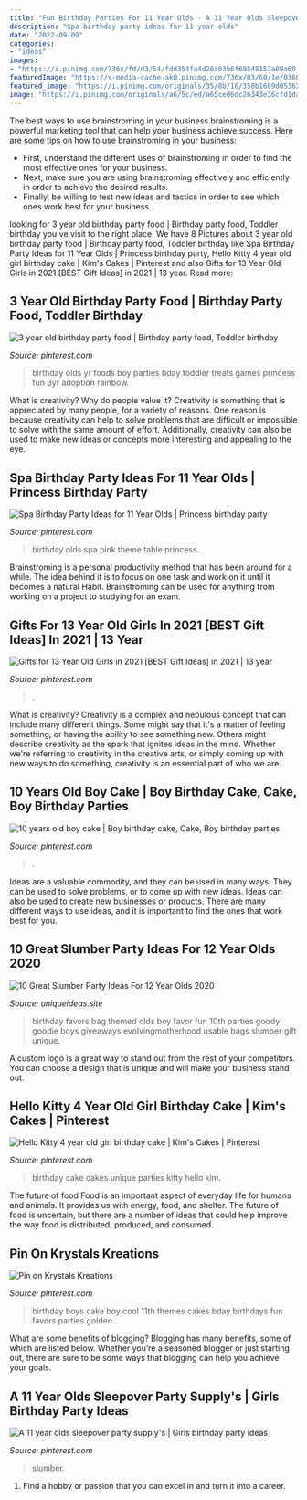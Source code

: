 ```yaml
---
title: "Fun Birthday Parties For 11 Year Olds - A 11 Year Olds Sleepover Party Supply&#039;s"
description: "Spa birthday party ideas for 11 year olds"
date: "2022-09-09"
categories:
- "ideas"
images:
- "https://i.pinimg.com/736x/fd/d3/54/fdd354fa4d26a03b6f69548157a09a60.jpg"
featuredImage: "https://s-media-cache-ak0.pinimg.com/736x/03/60/1e/03601ef42a64163c7a70465e4fc7e6a6.jpg"
featured_image: "https://i.pinimg.com/originals/35/8b/16/358b1689d053624f6137e302901a7c5a.jpg"
image: "https://i.pinimg.com/originals/a6/5c/ed/a65ced6dc26343e36cfd1dae2cdfea53.jpg"
---
```



The best ways to use brainstroming in your business
brainstroming is a powerful marketing tool that can help your business achieve success. Here are some tips on how to use brainstroming in your business: 
- First, understand the different uses of brainstroming in order to find the most effective ones for your business. 
- Next, make sure you are using brainstroming effectively and efficiently in order to achieve the desired results. 
- Finally, be willing to test new ideas and tactics in order to see which ones work best for your business.

	

		
looking for 3 year old birthday party food | Birthday party food, Toddler birthday you've visit to the right place. We have 8 Pictures about 3 year old birthday party food | Birthday party food, Toddler birthday like Spa Birthday Party Ideas for 11 Year Olds | Princess birthday party, Hello Kitty 4 year old girl birthday cake | Kim&#039;s Cakes | Pinterest and also Gifts for 13 Year Old Girls in 2021 [BEST Gift Ideas] in 2021 | 13 year. Read more:
		
    
## 3 Year Old Birthday Party Food | Birthday Party Food, Toddler Birthday

<img loading=lazy src="https://i.pinimg.com/736x/d4/b9/10/d4b910c512bf8b9e2cbb00d2c3367989--yr-old-birthday-party-ideas-girl-toddler-birthday-party-food.jpg" onerror="this.onerror=null;this.src='https://tse1.mm.bing.net/th?id=OIP.4LCdkxM7RZJ7rHcDVq_urgHaJ4&amp;pid=15.1';" alt="3 year old birthday party food | Birthday party food, Toddler birthday">

_Source: pinterest.com_

>birthday olds yr foods boy parties bday toddler treats games princess fun 3yr adoption rainbow. 

	

What is creativity? Why do people value it?
Creativity is something that is appreciated by many people, for a variety of reasons. One reason is because creativity can help to solve problems that are difficult or impossible to solve with the same amount of effort. Additionally, creativity can also be used to make new ideas or concepts more interesting and appealing to the eye.

    
## Spa Birthday Party Ideas For 11 Year Olds | Princess Birthday Party

<img loading=lazy src="https://i.pinimg.com/originals/35/8b/16/358b1689d053624f6137e302901a7c5a.jpg" onerror="this.onerror=null;this.src='https://tse4.mm.bing.net/th?id=OIP.y6HvP2qVjsSlBhakUVIOOwHaKi&amp;pid=15.1';" alt="Spa Birthday Party Ideas for 11 Year Olds | Princess birthday party">

_Source: pinterest.com_

>birthday olds spa pink theme table princess. 

	

Brainstroming is a personal productivity method that has been around for a while. The idea behind it is to focus on one task and work on it until it becomes a natural Habit. Brainstroming can be used for anything from working on a project to studying for an exam.

    
## Gifts For 13 Year Old Girls In 2021 [BEST Gift Ideas] In 2021 | 13 Year

<img loading=lazy src="https://i.pinimg.com/736x/fd/d3/54/fdd354fa4d26a03b6f69548157a09a60.jpg" onerror="this.onerror=null;this.src='https://tse4.mm.bing.net/th?id=OIP.CKVZyhuIwtJIC90o1dl9ZQHaLH&amp;pid=15.1';" alt="Gifts for 13 Year Old Girls in 2021 [BEST Gift Ideas] in 2021 | 13 year">

_Source: pinterest.com_

>. 

	

What is creativity?
Creativity is a complex and nebulous concept that can include many different things. Some might say that it's a matter of feeling something, or having the ability to see something new. Others might describe creativity as the spark that ignites ideas in the mind. Whether we're referring to creativity in the creative arts, or simply coming up with new ways to do something, creativity is an essential part of who we are.

    
## 10 Years Old Boy Cake | Boy Birthday Cake, Cake, Boy Birthday Parties

<img loading=lazy src="https://i.pinimg.com/originals/a6/5c/ed/a65ced6dc26343e36cfd1dae2cdfea53.jpg" onerror="this.onerror=null;this.src='https://tse3.mm.bing.net/th?id=OIP.l0jEZ6YRxYlWqKdxTjCceAHaJ4&amp;pid=15.1';" alt="10 years old boy cake | Boy birthday cake, Cake, Boy birthday parties">

_Source: pinterest.com_

>. 

	

Ideas are a valuable commodity, and they can be used in many ways. They can be used to solve problems, or to come up with new ideas. Ideas can also be used to create new businesses or products. There are many different ways to use ideas, and it is important to find the ones that work best for you.

    
## 10 Great Slumber Party Ideas For 12 Year Olds 2020

<img loading=lazy src="https://www.uniqueideas.site/wp-content/uploads/81-best-birthday-parties-images-on-pinterest-birthdays.jpg" onerror="this.onerror=null;this.src='https://tse4.mm.bing.net/th?id=OIP.SDqE9LAVMBVDDsQ6-MBigQHaO0&amp;pid=15.1';" alt="10 Great Slumber Party Ideas For 12 Year Olds 2020">

_Source: uniqueideas.site_

>birthday favors bag themed olds boy favor fun 10th parties goody goodie boys giveaways evolvingmotherhood usable bags slumber gift unique. 

	

A custom logo is a great way to stand out from the rest of your competitors. You can choose a design that is unique and will make your business stand out.

    
## Hello Kitty 4 Year Old Girl Birthday Cake | Kim&#039;s Cakes | Pinterest

<img loading=lazy src="https://s-media-cache-ak0.pinimg.com/736x/03/60/1e/03601ef42a64163c7a70465e4fc7e6a6.jpg" onerror="this.onerror=null;this.src='https://tse1.mm.bing.net/th?id=OIP.9NAjzIKTF_9jX2UhQ3lLcgHaJ3&amp;pid=15.1';" alt="Hello Kitty 4 year old girl birthday cake | Kim&#039;s Cakes | Pinterest">

_Source: pinterest.com_

>birthday cake cakes unique parties kitty hello kim. 

	

The future of food
Food is an important aspect of everyday life for humans and animals. It provides us with energy, food, and shelter. The future of food is uncertain, but there are a number of ideas that could help improve the way food is distributed, produced, and consumed.

    
## Pin On Krystals Kreations

<img loading=lazy src="https://i.pinimg.com/originals/eb/e2/2a/ebe22ab86d7cf7c8d796c4289038bb64.jpg" onerror="this.onerror=null;this.src='https://tse3.mm.bing.net/th?id=OIP.VfjKSMml0_ZxVi4rUDOUHgHaFj&amp;pid=15.1';" alt="Pin on Krystals Kreations">

_Source: pinterest.com_

>birthday boys cake boy cool 11th themes cakes bday birthdays fun favors parties golden. 

	

What are some benefits of blogging?
Blogging has many benefits, some of which are listed below. Whether you’re a seasoned blogger or just starting out, there are sure to be some ways that blogging can help you achieve your goals.

    
## A 11 Year Olds Sleepover Party Supply&#039;s | Girls Birthday Party Ideas

<img loading=lazy src="https://i.pinimg.com/736x/93/cf/a3/93cfa3f1ed44841d12000ce4f0bea60d--sleepover-party-party-supplies.jpg" onerror="this.onerror=null;this.src='https://tse2.mm.bing.net/th?id=OIP.Oj1BmF8P8afq7wdy7giohgHaFj&amp;pid=15.1';" alt="A 11 year olds sleepover party supply&#039;s | Girls birthday party ideas">

_Source: pinterest.com_

>slumber. 

	

1. Find a hobby or passion that you can excel in and turn it into a career.

